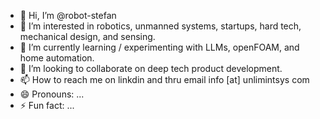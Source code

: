 - 👋 Hi, I’m @robot-stefan
- 👀 I’m interested in robotics, unmanned systems, startups, hard tech, mechanical design, and sensing. 
- 🌱 I’m currently learning / experimenting with LLMs, openFOAM, and home automation.
- 💞️ I’m looking to collaborate on deep tech product development.
- 📫 How to reach me on linkdin and thru email info [at] unlimintsys  com
- 😄 Pronouns: ...
- ⚡ Fun fact: ...

<!---
robot-stefan/robot-stefan is a ✨ special ✨ repository because its `README.md` (this file) appears on your GitHub profile.
You can click the Preview link to take a look at your changes.
--->
